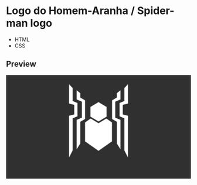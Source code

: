 # Logo do Homem-Aranha / Spider-man logo

- HTML
- CSS

## Preview

<div align="center">
  <img src="preview.png" alt="Spider-man logo preview">
</div>
